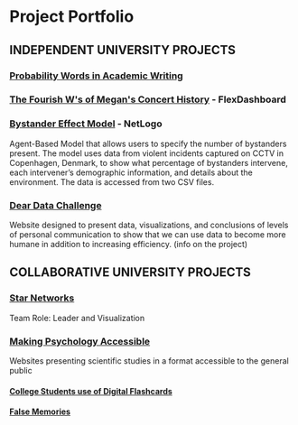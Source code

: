 # Project Portfolio

## INDEPENDENT UNIVERSITY PROJECTS


### [Probability Words in Academic Writing](https://github.com/meglin234/probability-words)


### [The Fourish W's of Megan's Concert History](https://meglin234.github.io/project-portfolio/concerts-flexdashboard/docs/index.html) - FlexDashboard


### [Bystander Effect Model](https://github.com/meglin234/bystander-effect-model) - NetLogo 

Agent-Based Model that allows users to specify the number of bystanders present. The model uses data from violent incidents captured on CCTV in Copenhagen, Denmark, to show what percentage of bystanders intervene, each intervener’s demographic information, and details about the environment. The data is accessed from two CSV files.


### [Dear Data Challenge](https://meglin234.github.io/dear-data-challenge/DATA211_website/Index/index.html)

Website designed to present data, visualizations, and conclusions of levels of personal communication to show that we can use data to become more humane in addition to increasing efficiency. (info on the project)


## COLLABORATIVE UNIVERSITY PROJECTS

### [Star Networks](https://github.com/meglin234/star-networks)

Team Role: Leader and Visualization 


### [Making Psychology Accessible](https://github.com/meglin234/making-psychology-accessible/blob/main/README.md) 

Websites presenting scientific studies in a format accessible to the general public

#### [College Students use of Digital Flashcards](https://meglin234.github.io/making-psychology-accessible/PSYC411_website/index.html)

#### [False Memories](https://meglin234.github.io/making-psychology-accessible/PSYC311_website/index.html)

